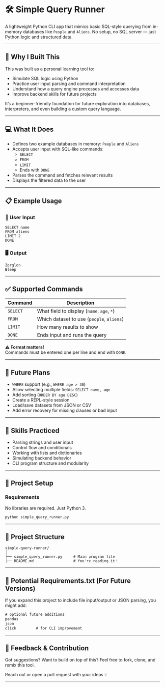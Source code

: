 # 🛠️ Simple Query Runner

A lightweight Python CLI app that mimics basic SQL-style querying from in-memory databases like `People` and `Aliens`. No setup, no SQL server — just Python logic and structured data.

---

## 📌 Why I Built This

This was built as a personal learning tool to:

- Simulate SQL logic using Python
- Practice user input parsing and command interpretation
- Understand how a query engine processes and accesses data
- Improve backend skills for future projects

It’s a beginner-friendly foundation for future exploration into databases, interpreters, and even building a custom query language.

---

## 💻 What It Does

- Defines two example databases in memory: `People` and `Aliens`
- Accepts user input with SQL-like commands:
  - `SELECT`
  - `FROM`
  - `LIMIT`
  - Ends with `DONE`
- Parses the command and fetches relevant results
- Displays the filtered data to the user

---

## 📋 Example Usage

### 👤 User Input

```
SELECT name
FROM aliens
LIMIT 2
DONE
```

### 🖥️ Output

```
Zorglon
Bleep
```

---

## ✅ Supported Commands

| Command      | Description                                |
|--------------|--------------------------------------------|
| `SELECT`     | What field to display (`name`, `age`, `*`) |
| `FROM`       | Which dataset to use (`people`, `aliens`)  |
| `LIMIT`      | How many results to show                   |
| `DONE`       | Ends input and runs the query              |

**⚠️ Format matters!**  
Commands must be entered one per line and end with `DONE`.

---

## 🔧 Future Plans

- `WHERE` support (e.g., `WHERE age > 30`)
- Allow selecting multiple fields: `SELECT name, age`
- Add sorting (`ORDER BY age DESC`)
- Create a REPL-style session
- Load/save datasets from JSON or CSV
- Add error recovery for missing clauses or bad input

---

## 🧠 Skills Practiced

- Parsing strings and user input
- Control flow and conditionals
- Working with lists and dictionaries
- Simulating backend behavior
- CLI program structure and modularity

---

## 🧪 Project Setup

### Requirements

No libraries are required. Just Python 3.

```bash
python simple_query_runner.py
```

---

## 📁 Project Structure

```
simple-query-runner/
│
├── simple_query_runner.py     # Main program file
├── README.md                  # You're reading it!
```

---

## 🌱 Potential Requirements.txt (For Future Versions)

If you expand this project to include file input/output or JSON parsing, you might add:

```txt
# optional future additions
pandas
json
click         # for CLI improvement
```

---

## 🙌 Feedback & Contribution

Got suggestions? Want to build on top of this? Feel free to fork, clone, and remix this tool.

Reach out or open a pull request with your ideas 💡

---

